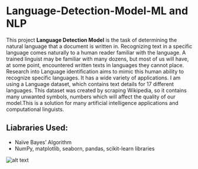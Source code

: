 # Language-Detection-Model-ML and NLP
This project **Language Detection Model** is the task of determining the natural language that a document is written in. Recognizing text in a specific language comes naturally to a human reader familiar with the language. A trained linguist may be familiar with many dozens, but most of us will have, at some point, encountered written texts in languages they cannot place. Research into Language identification aims to mimic this human ability to recognize specific languages. It has a wide variety of applications. I am using a Language dataset, which contains text details for 17 different languages. This dataset was created by scraping Wikipedia, so it contains many unwanted symbols, numbers which will affect the quality of our model.This is a solution for many artificial intelligence applications and computational linguists.

## Liabraries Used:
- Naïve Bayes’ Algorithm
- NumPy, matplotlib, seaborn, pandas, scikit-learn libraries

![alt text](https://www.google.com/url?sa=i&url=https%3A%2F%2Fen.wiktionary.org%2Fwiki%2FM&psig=AOvVaw1FgMCJnIrNHUbHVdC1sEjO&ust=1640903126401000&source=images&cd=vfe&ved=0CAsQjRxqFwoTCLC68NGGivUCFQAAAAAdAAAAABAD)
